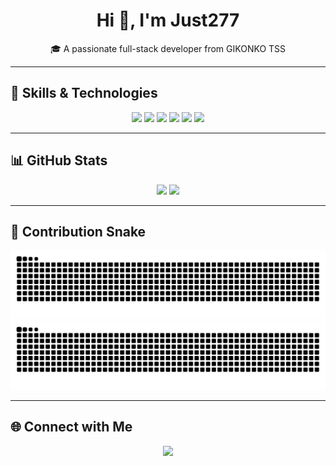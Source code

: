 <h1 align="center">Hi 👋, I'm Just277</h1>
<p align="center">🎓 A passionate full-stack developer from GIKONKO TSS</p>

---

## 🚀 Skills & Technologies

<p align="center">
  <img src="https://cdn.jsdelivr.net/gh/devicons/devicon/icons/php/php-original.svg" width="40" />
  <img src="https://cdn.jsdelivr.net/gh/devicons/devicon/icons/javascript/javascript-original.svg" width="40" />
  <img src="https://cdn.jsdelivr.net/gh/devicons/devicon/icons/bootstrap/bootstrap-plain-wordmark.svg" width="40" />
  <img src="https://cdn.jsdelivr.net/gh/devicons/devicon/icons/mysql/mysql-original.svg" width="40" />
  <img src="https://cdn.jsdelivr.net/gh/devicons/devicon/icons/html5/html5-original.svg" width="40" />
  <img src="https://cdn.jsdelivr.net/gh/devicons/devicon/icons/css3/css3-original.svg" width="40" />
</p>

---

## 📊 GitHub Stats

<p align="center">
  <img src="https://github-readme-stats.vercel.app/api?username=justt277&show_icons=true&theme=radical" width="47%" />
  <img src="https://github-readme-streak-stats.herokuapp.com?user=justt277&theme=dark" width="47%" />
</p>

---

## 🐍 Contribution Snake

<p align="center">
  <!-- Light mode -->
  <img src="https://github.com/justt277/justt277/blob/output/github-snake.svg#gh-light-mode-only" alt="GitHub Snake Light" />

  <!-- Dark mode -->
  <img src="https://github.com/justt277/justt277/blob/output/github-snake-dark.svg#gh-dark-mode-only" alt="GitHub Snake Dark" />
</p>

---

## 🌐 Connect with Me

<p align="center">
  <a href="https://www.instagram.com/_ai_justice999" target="_blank">
    <img src="https://img.shields.io/badge/Instagram-E4405F?style=for-the-badge&logo=instagram&logoColor=white" />
  </a>
</p>
